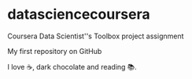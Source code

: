 # datasciencecoursera
Coursera Data Scientist''s Toolbox project assignment

My first repository on GitHub

I love :coffee:, dark chocolate and reading :books:.
